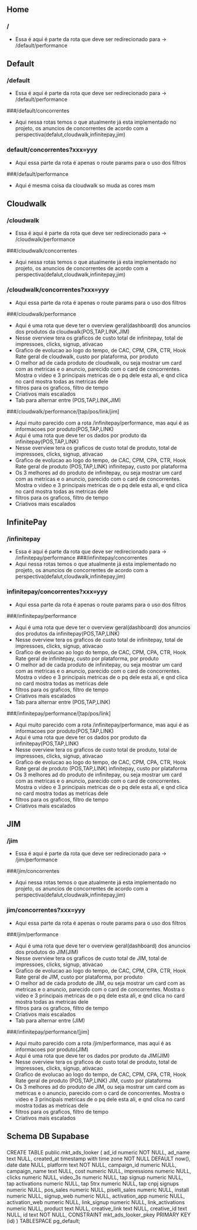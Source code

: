 

## Home
### / 
- Essa é aqui é parte da rota que deve ser redirecionado para -> /default/performance

## Default 

### /default
- Essa é aqui é parte da rota que deve ser redirecionado para -> /default/performance

###/default/concorrentes
- Aqui nessa rotas temos o que atualmente já esta implementado no projeto, os anuncios de concorrentes de acordo com a perspectiva(defalut,cloudwalk,infinitepay,jim)

### default/concorrentes?xxx=yyy
- Aqui essa parte da rota é apenas o route params para o uso dos filtros

###/default/performance
- Aqui é mesma coisa da cloudwalk so muda as cores msm

## Cloudwalk 
### /cloudwalk
- Essa é aqui é parte da rota que deve ser redirecionado para -> /cloudwalk/performance

###/cloudwalk/concorrentes
- Aqui nessa rotas temos o que atualmente já esta implementado no projeto, os anuncios de concorrentes de acordo com a perspectiva(defalut,cloudwalk,infinitepay,jim)

### /cloudwalk/concorrentes?xxx=yyy
- Aqui essa parte da rota é apenas o route params para o uso dos filtros

###/cloudwalk/performance
- Aqui é uma rota que deve ter o overview geral(dashboard) dos anuncios dos produtos da cloudwalk(POS,TAP,LINK,JIM)
- Nesse overview tera os graficos de custo total de infinitepay, total de impressoes, clicks, signup, ativacao
- Grafico de evolucao ao logo do tempo, de CAC, CPM, CPA, CTR, Hook Rate geral de cloudwalk, custo por plataforma, por produto
- O melhor ad de cada produto de cloudwalk, ou seja mostrar um card com as metricas e o anuncio, parecido com o card de concorrentes. Mostra o video e 3 principais metricas de o pq dele esta ali, e qnd clica no card mostra todas as metricas dele
- filtros para os graficos, filtro de tempo
- Criativos mais escalados
- Tab para alternar entre (POS,TAP,LINK,JIM)

###/cloudwalk/performance/[tap/pos/link/jim]
- Aqui muito parecido com a rota /infinitepay/performance, mas aqui é as informacoes por produto(POS,TAP,LINK)
- Aqui é uma rota que deve ter os dados por produto da infinitepay(POS,TAP,LINK)
- Nesse overview tera os graficos de custo total de produto, total de impressoes, clicks, signup, ativacao
- Grafico de evolucao ao logo do tempo, de CAC, CPM, CPA, CTR, Hook Rate geral de produto (POS,TAP,LINK) infinitepay, custo por plataforma
- Os 3 melhores ad do produto de infinitepay, ou seja mostrar um card com as metricas e o anuncio, parecido com o card de concorrentes. Mostra o video e 3 principais metricas de o pq dele esta ali, e qnd clica no card mostra todas as metricas dele
- filtros para os graficos, filtro de tempo
- Criativos mais escalados

## InfinitePay
### /infinitepay
- Essa é aqui é parte da rota que deve ser redirecionado para -> /infinitepay/performance
###/infinitepay/concorrentes
- Aqui nessa rotas temos o que atualmente já esta implementado no projeto, os anuncios de concorrentes de acordo com a perspectiva(defalut,cloudwalk,infinitepay,jim)
### infinitepay/concorrentes?xxx=yyy
- Aqui essa parte da rota é apenas o route params para o uso dos filtros

###/infinitepay/performance
- Aqui é uma rota que deve ter o overview geral(dashboard) dos anuncios dos produtos da infinitepay(POS,TAP,LINK)
- Nesse overview tera os graficos de custo total de infinitepay, total de impressoes, clicks, signup, ativacao
- Grafico de evolucao ao logo do tempo, de CAC, CPM, CPA, CTR, Hook Rate geral de infinitepay, custo por plataforma, por produto
- O melhor ad de cada produto de infinitepay, ou seja mostrar um card com as metricas e o anuncio, parecido com o card de concorrentes. Mostra o video e 3 principais metricas de o pq dele esta ali, e qnd clica no card mostra todas as metricas dele
- filtros para os graficos, filtro de tempo
- Criativos mais escalados
- Tab para alternar entre (POS,TAP,LINK)

###/infinitepay/performance/[tap/pos/link]
- Aqui muito parecido com a rota /infinitepay/performance, mas aqui é as informacoes por produto(POS,TAP,LINK)
- Aqui é uma rota que deve ter os dados por produto da infinitepay(POS,TAP,LINK)
- Nesse overview tera os graficos de custo total de produto, total de impressoes, clicks, signup, ativacao
- Grafico de evolucao ao logo do tempo, de CAC, CPM, CPA, CTR, Hook Rate geral de produto (POS,TAP,LINK) infinitepay, custo por plataforma
- Os 3 melhores ad do produto de infinitepay, ou seja mostrar um card com as metricas e o anuncio, parecido com o card de concorrentes. Mostra o video e 3 principais metricas de o pq dele esta ali, e qnd clica no card mostra todas as metricas dele
- filtros para os graficos, filtro de tempo
- Criativos mais escalados


## JIM
### /jim
- Essa é aqui é parte da rota que deve ser redirecionado para -> /jim/performance

###/jim/concorrentes
- Aqui nessa rotas temos o que atualmente já esta implementado no projeto, os anuncios de concorrentes de acordo com a perspectiva(defalut,cloudwalk,infinitepay,jim)

### jim/concorrentes?xxx=yyy
- Aqui essa parte da rota é apenas o route params para o uso dos filtros

###/jim/performance
- Aqui é uma rota que deve ter o overview geral(dashboard) dos anuncios dos produtos do JIM(JIM)
- Nesse overview tera os graficos de custo total de JIM, total de impressoes, clicks, signup, ativacao
- Grafico de evolucao ao logo do tempo, de CAC, CPM, CPA, CTR, Hook Rate geral de JIM, custo por plataforma, por produto
- O melhor ad de cada produto de JIM, ou seja mostrar um card com as metricas e o anuncio, parecido com o card de concorrentes. Mostra o video e 3 principais metricas de o pq dele esta ali, e qnd clica no card mostra todas as metricas dele
- filtros para os graficos, filtro de tempo
- Criativos mais escalados
- Tab para alternar entre (JIM)

###/infinitepay/performance/[jim]
- Aqui muito parecido com a rota /jim/performance, mas aqui é as informacoes por produto(JIM)
- Aqui é uma rota que deve ter os dados por produto da JIM(JIM)
- Nesse overview tera os graficos de custo total de produto, total de impressoes, clicks, signup, ativacao
- Grafico de evolucao ao logo do tempo, de CAC, CPM, CPA, CTR, Hook Rate geral de produto (POS,TAP,LINK) JIM, custo por plataforma
- Os 3 melhores ad do produto de JIM, ou seja mostrar um card com as metricas e o anuncio, parecido com o card de concorrentes. Mostra o video e 3 principais metricas de o pq dele esta ali, e qnd clica no card mostra todas as metricas dele
- filtros para os graficos, filtro de tempo
- Criativos mais escalados


## Schema DB Supabase

###
CREATE  TABLE public.mkt_ads_looker (
  ad_id numeric NOT NULL,
  ad_name text NULL,
  created_at timestamp with time zone NOT NULL DEFAULT now(),
  date date NULL,
  platform text NOT NULL,
  campaign_id numeric NULL,
  campaign_name text NULL,
  cost numeric NULL,
  impressions numeric NULL,
  clicks numeric NULL,
  video_3s numeric NULL,
  tap signup numeric NULL,
  tap activations numeric NULL,
  tap 5trx numeric NULL,
  tap cnpj signups numeric NULL,
  pos_sales numeric NULL,
  piselli_sales numeric NULL,
  install numeric NULL,
  signup_web numeric NULL,
  activation_app numeric NULL,
  activation_web numeric NULL,
  link_signup numeric NULL,
  link_activations numeric NULL,
  product text NULL,
  creative_link text NULL,
  creative_id text NULL,
  id text NOT NULL,
  CONSTRAINT mkt_ads_looker_pkey PRIMARY KEY (id)
) TABLESPACE pg_default;